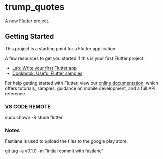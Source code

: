 # trump_quotes

A new Flutter project.

## Getting Started

This project is a starting point for a Flutter application.

A few resources to get you started if this is your first Flutter project:

- [Lab: Write your first Flutter app](https://flutter.dev/docs/get-started/codelab)
- [Cookbook: Useful Flutter samples](https://flutter.dev/docs/cookbook)

For help getting started with Flutter, view our
[online documentation](https://flutter.dev/docs), which offers tutorials,
samples, guidance on mobile development, and a full API reference.


### VS CODE REMOTE 

sudo chown -R stude flutter



### Notes
Fastlane is used to upload the files to the google play store.

git tag -a v0.1.0 -m "initial commit with fastlane"
